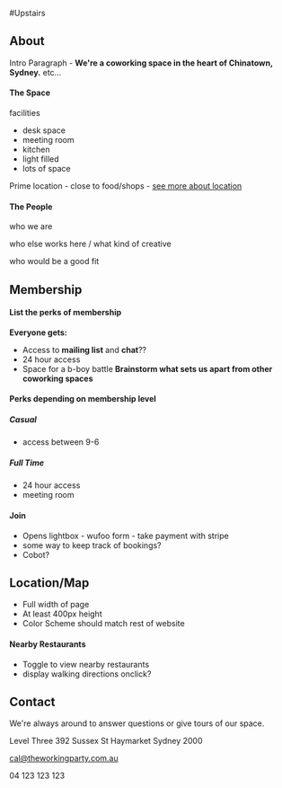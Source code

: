 #Upstairs


## About

Intro Paragraph - **We're a coworking space in the heart of Chinatown, Sydney.** etc...

#### The Space

facilities
- desk space
- meeting room
- kitchen
- light filled
- lots of space

Prime location - close to food/shops - [see more about location](#location)


#### The People

who we are

who else works here / what kind of creative

who would be a good fit


## Membership

#### List the perks of membership

**Everyone gets:**

- Access to **mailing list** and **chat**??
- 24 hour access
- Space for a b-boy battle
**Brainstorm what sets us apart from other coworking spaces**

#### Perks depending on membership level

##### Casual

- access between 9-6

##### Full Time

- 24 hour access
- meeting room

#### Join

- Opens lightbox - wufoo form - take payment with stripe
- some way to keep track of bookings? 
- Cobot?


## Location/Map

- Full width of page
- At least 400px height
- Color Scheme should match rest of website

#### Nearby Restaurants

- Toggle to view nearby restaurants
- display walking directions onclick?



## Contact

We're always around to answer questions or give tours of our space.

Level Three
392 Sussex St Haymarket
Sydney 2000

cal@theworkingparty.com.au

04 123 123 123




